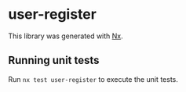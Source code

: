 # user-register

This library was generated with [Nx](https://nx.dev).

## Running unit tests

Run `nx test user-register` to execute the unit tests.
